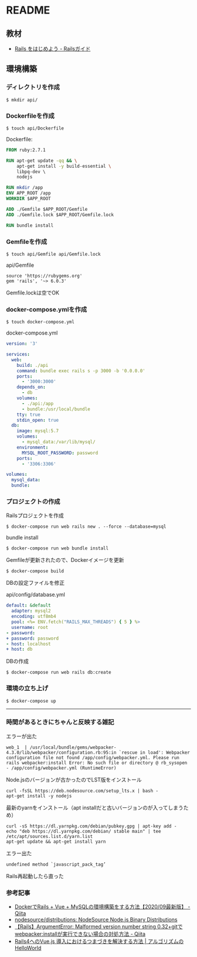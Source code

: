 # README

## 教材
- [Rails をはじめよう - Railsガイド](https://railsguides.jp/getting_started.html)

## 環境構築

### ディレクトリを作成

```
$ mkdir api/
```

### Dockerfileを作成
```
$ touch api/Dockerfile
```

Dockerfile:
```Dockerfile
FROM ruby:2.7.1

RUN apt-get update -qq && \
    apt-get install -y build-essential \ 
    libpq-dev \        
    nodejs

RUN mkdir /app
ENV APP_ROOT /app
WORKDIR $APP_ROOT

ADD ./Gemfile $APP_ROOT/Gemfile
ADD ./Gemfile.lock $APP_ROOT/Gemfile.lock

RUN bundle install
```

### Gemfileを作成
```
$ touch api/Gemfile api/Gemfile.lock
```

api/Gemfile
```Gemfile
source 'https://rubygems.org'
gem 'rails', '~> 6.0.3'
```

Gemfile.lockは空でOK

### docker-compose.ymlを作成
```
$ touch docker-compose.yml
```

docker-compose.yml
```yml
version: '3'

services:
  web:
    build: ./api
    command: bundle exec rails s -p 3000 -b '0.0.0.0'
    ports:
      - '3000:3000'
    depends_on:
      - db
    volumes:
      - ./api:/app
      - bundle:/usr/local/bundle
    tty: true
    stdin_open: true
  db:
    image: mysql:5.7
    volumes:
      - mysql_data:/var/lib/mysql/
    environment:
      MYSQL_ROOT_PASSWORD: password
    ports:
      - '3306:3306'

volumes:
  mysql_data:
  bundle:
```

### プロジェクトの作成

Railsプロジェクトを作成
```
$ docker-compose run web rails new . --force --database=mysql
```

bundle install
```
$ docker-compose run web bundle install
```

Gemfileが更新されたので、Dockerイメージを更新
```
$ docker-compose build
```

DBの設定ファイルを修正

api/config/database.yml
```yaml
default: &default
  adapter: mysql2
  encoding: utf8mb4
  pool: <%= ENV.fetch("RAILS_MAX_THREADS") { 5 } %>
  username: root
- password:
+ password: password
- host: localhost
+ host: db
```

DBの作成
```
$ docker-compose run web rails db:create 
```

### 環境の立ち上げ
```
$ docker-compose up
```

---
### 時間があるときにちゃんと反映する雑記

エラーが出た
```
web_1  | /usr/local/bundle/gems/webpacker-4.3.0/lib/webpacker/configuration.rb:95:in `rescue in load': Webpacker configuration file not found /app/config/webpacker.yml. Please run rails webpacker:install Error: No such file or directory @ rb_sysopen - /app/config/webpacker.yml (RuntimeError)
```

Node.jsのバージョンが古かったのでLST版をインストール
```
curl -fsSL https://deb.nodesource.com/setup_lts.x | bash -
apt-get install -y nodejs
```

最新のyarnをインストール（apt installだと古いバージョンのが入ってしまうため）
```
curl -sS https://dl.yarnpkg.com/debian/pubkey.gpg | apt-key add -
echo "deb https://dl.yarnpkg.com/debian/ stable main" | tee /etc/apt/sources.list.d/yarn.list
apt-get update && apt-get install yarn
```

エラー出た
```
undefined method `javascript_pack_tag’
```

Rails再起動したら直った

<!-- Gemfileからwebpackerを削除して対処

api/Gemfile
```Gemfile
# gem 'webpacker', '~> 4.0'
``` -->

### 参考記事
- [DockerでRails + Vue + MySQLの環境構築をする方法【2020/09最新版】 - Qiita](https://qiita.com/Kyou13/items/be9cdc10c54d39cded15)
- [nodesource/distributions: NodeSource Node.js Binary Distributions](https://github.com/nodesource/distributions#installation-instructions)
- [【Rails】ArgumentError: Malformed version number string 0.32+gitでwebpacker:installが実行できない場合の対処方法 - Qiita](https://qiita.com/TomoProg/items/9497be086d338b3b74cc)
- [Rails4へのVue.js 導入におけるつまづきを解決する方法 | アルゴリズムのHelloWorld](https://hi-algorithm.com/rails4-vue-js-error/)